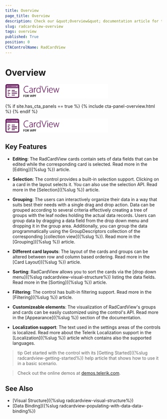 ```yaml
---
title: Overview
page_title: Overview
description: Check our &quot;Overview&quot; documentation article for the RadCardView WPF control.
slug: radcardview-overview
tags: overview
published: True
position: 0
CTAControlName: RadCardView
---
```


# Overview

![](images/radcardview-overview-0.png)

{% if site.has_cta_panels == true %}
{% include cta-panel-overview.html %}
{% endif %}

![](images/radcardview-overview-0.png)

## Key Features

* __Editing__: The RadCardView cards contain sets of data fields that can be edited while the corresponding card is selected. Read more in the [Editing]({%slug %}) article.

* __Selection__: The control provides a built-in selection support. Clicking on a card in the layout selects it. You can also use the selection API. Read more in the [Selection]({%slug %}) article.

* __Grouping__: The users can interactively organize their data in a way that suits best their needs with a single drag and drop action. Data can be grouped according to several criteria effectively creating a tree of groups with the leaf nodes holding the actual data records. Users can group data by dragging a data field from the drop down menu and dropping it in the group area. Additionally, you can group the data programmatically using the GroupDescriptors collection of the corresponding [collection view]({%slug %}). Read more in the [Grouping]({%slug %}) article.

* __Different card layouts__: The layout of the cards and groups can be altered between row and column based ordering. Read more in the [Card Layout]({%slug %}) article.

* __Sorting__: RadCardView allows you to sort the cards via the [drop down menu]({%slug radcardview-visual-structure%}) listing the data fields. Read more in the [Sorting]({%slug %}) article.

* __Filtering__: The control has built-in filtering support. Read more in the [Filtering]({%slug %}) article.

* __Customizeable elements__: The visualization of RadCardView's groups and cards can be easily customized using the control's API. Read more in the [Appearance]({%slug %}) section of the documentation.

* __Localization support__: The text used in the settings areas of the controls is localized. Read more about the Telerik Localization support in the [Localization]({%slug %}) article which contains also the supported languages.

>tip Get started with the control with its [Getting Started]({%slug radcardview-getting-started%}) help article that shows how to use it in a basic scenario.

> Check out the online demos at [demos.telerik.com](https://demos.telerik.com/wpf/).

## See Also
* [Visual Structure]({%slug radcardview-visual-structure%})
* [Data Binding]({%slug radcardview-populating-with-data-data-binding%})
